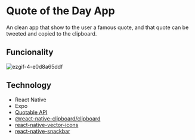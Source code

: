 # Quote of the Day App
An clean app that show to the user a famous quote, and that quote can be tweeted and copied to the clipboard.

## Funcionality

![ezgif-4-e0d8a65ddf](https://user-images.githubusercontent.com/99638905/166395052-7571e1be-db21-49e7-b354-77d108127012.gif)

## Technology
- React Native
- Expo
- [Quotable API](https://github.com/lukePeavey/quotable)
- [@react-native-clipboard/clipboard](https://www.npmjs.com/package/@react-native-clipboard/clipboard)
- [react-native-vector-icons](https://github.com/oblador/react-native-vector-icons)
- [react-native-snackbar](https://github.com/cooperka/react-native-snackbar)
